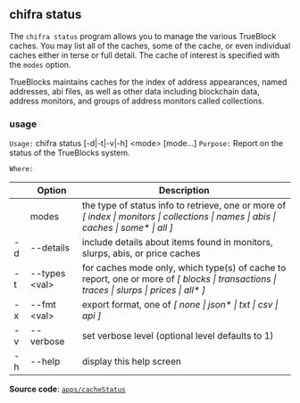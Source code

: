 ## chifra status

The `chifra status` program allows you to manage the various TrueBlock caches. You may list all of the caches, some of the cache, or even individual caches either in terse or full detail. The cache of interest is specified with the `modes` option.

TrueBlocks maintains caches for the index of address appearances, named addresses, abi files, as well as other data including blockchain data, address monitors, and groups of address monitors called collections.

### usage

`Usage:`    chifra status [-d|-t|-v|-h] &lt;mode&gt; [mode...]
`Purpose:`  Report on the status of the TrueBlocks system.

`Where:`

|     | Option              | Description                                                                                                                                |
| --- | ------------------- | ------------------------------------------------------------------------------------------------------------------------------------------ |
|     | modes               | the type of status info to retrieve, one or more of *[ index \| monitors \| collections \| names \| abis \| caches \| some\* \| all ]*     |
| -d  | --details           | include details about items found in monitors, slurps, abis, or price caches                                                               |
| -t  | --types &lt;val&gt; | for caches mode only, which type(s) of cache to report, one or more of *[ blocks \| transactions \| traces \| slurps \| prices \| all\* ]* |
| -x  | --fmt &lt;val&gt;   | export format, one of *[ none \| json\* \| txt \| csv \| api ]*                                                                            |
| -v  | --verbose           | set verbose level (optional level defaults to 1)                                                                                           |
| -h  | --help              | display this help screen                                                                                                                   |

**Source code**: [`apps/cacheStatus`](https://github.com/TrueBlocks/trueblocks-core/tree/master/src/apps/cacheStatus)

